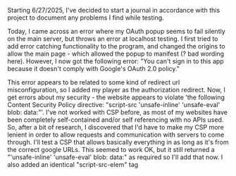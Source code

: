 Starting 6/27/2025, I've decided to start a journal in accordance with this project to document any problems I find while testing. 

Today, I came across an error where my OAuth popup seems to fail silently on the main server, but throws an error at localhost testing. I first tried to add error catching functionality to the program, and changed the origins to allow the main page - which allowed the popup to manifest (? bad wording here). However, I now got the following error: "You can't sign in to this app because it doesn't comply with Google's OAuth 2.0 policy."

This error appears to be related to some kind of redirect url misconfiguration, so I added my player as the authorization redirect. Now, I get errors about my security - the website appears to violate 'the following Content Security Policy directive: "script-src 'unsafe-inline' 'unsafe-eval' blob: data:"'. I've not worked with CSP before, as most of my websites have been completely self-contained and/or self referencing with no APIs used. So, after a bit of research, I discovered that I'd have to make my CSP more lenient in order to allow requests and communication with servers to come through. I'll test a CSP that allows basically everything in as long as it's from the correct google URLs. This seemed to work OK, but it still returned a "'unsafe-inline' 'unsafe-eval' blob: data:" as required so I'll add that now. I also added an identical "script-src-elem" tag